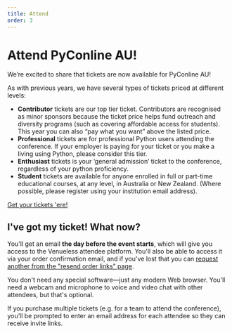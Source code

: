 ```yaml
---
title: Attend
order: 3
---
```


# Attend PyConline AU!

We’re excited to share that tickets are now available for PyConline AU!

As with previous years, we have several types of tickets priced at different levels:

- **Contributor** tickets are our top tier ticket. Contributors are recognised as minor sponsors because the ticket price helps fund outreach and diversity programs (such as covering affordable access for students). This year you can also “pay what you want” above the listed price.
- **Professional** tickets are for professional Python users attending the conference. If your employer is paying for your ticket or you make a living using Python, please consider this tier.
- **Enthusiast** tickets is your ‘general admission’ ticket to the conference, regardless of your python proficiency.
- **Student** tickets are available for anyone enrolled in full or part-time educational courses, at any level, in Australia or New Zealand. (Where possible, please register using your institution email address).

<p class='center-content'>
    <a href='https://pretix.eu/pyconau/online2020/' class='btn btn-center btn-chonk'>
        Get your tickets 'ere!
    </a>
</p>

## I've got my ticket! What now?

You'll get an email **the day before the event starts**, which will give you access to the Venueless attendee platform. You'll also be able to access it via your order confirmation email, and if you've lost that you can [request another from the "resend order links" page](https://pretix.eu/pyconau/online2020/resend/).

You don't need any special software&mdash;just any modern Web browser. You'll need a webcam and microphone to voice and video chat with other attendees, but that's optional.

If you purchase multiple tickets (e.g. for a team to attend the conference), you’ll be prompted to enter an email address for each attendee so they can receive invite links.
